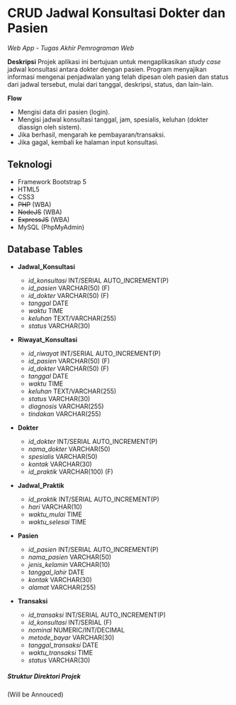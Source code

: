 # CRUD Jadwal Konsultasi Dokter dan Pasien
_Web App - Tugas Akhir Pemrograman Web_

**Deskripsi**
Projek aplikasi ini bertujuan untuk mengaplikasikan *study case* jadwal konsultasi antara dokter dengan pasien. Program menyajikan informasi mengenai penjadwalan yang telah dipesan oleh pasien dan status dari jadwal tersebut, mulai dari tanggal, deskripsi, status, dan lain-lain.

**Flow**
- Mengisi data diri pasien (login).
- Mengisi jadwal konsultasi tanggal, jam, spesialis, keluhan (dokter diassign oleh sistem).
- Jika berhasil, mengarah ke pembayaran/transaksi.
- Jika gagal, kembali ke halaman input konsultasi.

##  Teknologi
- Framework Bootstrap 5
- HTML5
- CSS3
- ~~PHP~~ (WBA)
- ~~NodeJS~~ (WBA)
- ~~ExpressJS~~ (WBA)
- MySQL (PhpMyAdmin)

## Database Tables
- **Jadwal_Konsultasi**
  - *id_konsultasi* INT/SERIAL AUTO_INCREMENT(P)
  - *id_pasien* VARCHAR(50) (F)
  - *id_dokter* VARCHAR(50) (F)
  - *tanggal* DATE
  - *waktu* TIME
  - *keluhan* TEXT/VARCHAR(255)
  - *status* VARCHAR(30)
  
- **Riwayat_Konsultasi**
  - *id_riwayat* INT/SERIAL AUTO_INCREMENT(P)
  - *id_pasien* VARCHAR(50) (F)
  - *id_dokter* VARCHAR(50) (F)
  - *tanggal* DATE
  - *waktu* TIME
  - *keluhan* TEXT/VARCHAR(255)
  - *status* VARCHAR(30)
  - *diagnosis* VARCHAR(255)
  - *tindakan* VARCHAR(255)
  
- **Dokter**
  - *id_dokter* INT/SERIAL AUTO_INCREMENT(P)
  - *nama_dokter* VARCHAR(50)
  - *spesialis* VARCHAR(50)
  - *kontak* VARCHAR(30)
  - *id_praktik* VARCHAR(100) (F)
  
- **Jadwal_Praktik**
  - *id_praktik* INT/SERIAL AUTO_INCREMENT(P)
  - *hari* VARCHAR(10)
  - *waktu_mulai* TIME
  - *waktu_selesai* TIME
  
- **Pasien**
  - *id_pasien* INT/SERIAL AUTO_INCREMENT(P)
  - *nama_pasien* VARCHAR(50)
  - *jenis_kelamin* VARCHAR(10)
  - *tanggal_lahir* DATE
  - *kontak* VARCHAR(30)
  - *alamat* VARCHAR(255)
  
- **Transaksi**
  - *id_transaksi* INT/SERIAL AUTO_INCREMENT(P)
  - *id_konsultasi* INT/SERIAL (F)
  - *nominal* NUMERIC/INT/DECIMAL
  - *metode_bayar* VARCHAR(30)
  - *tanggal_transaksi* DATE
  - *waktu_transaksi* TIME
  - *status* VARCHAR(30)

##### Struktur Direktori Projek
(Will be Annouced)